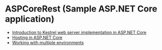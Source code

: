 ASPCoreRest (Sample ASP.NET Core application)
============================================

* [Introduction to Kestrel web server implementation in ASP.NET Core](https://docs.microsoft.com/en-us/aspnet/core/fundamentals/servers/kestrel?tabs=aspnetcore2x#kestrel-options)
* [Hosting in ASP.NET Core](https://docs.microsoft.com/en-us/aspnet/core/fundamentals/hosting?tabs=aspnetcore2x#tabpanel_uJoo4eryA3_aspnetcore2x/)
* [Working with multiple environments](https://docs.microsoft.com/en-us/aspnet/core/fundamentals/environments)

